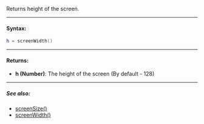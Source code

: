 Returns height of the screen.

---

#### Syntax:
```lua
h = screenWidth()
```

---

#### Returns:

* **h (Number)**: The height of the screen (By default - 128)

---

##### See also:

* [screenSize()](screenSize.md)
* [screenWidth()](screenWidth.md)